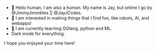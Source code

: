- 👋 Hello human, I am also a human. My name is Jay, but online I go by @JimmyJimmbles || @JayJCodes. 
- 👀 I am interested in making things that I find fun, like robots, AI, and webapps!
- 🌱 I am currently learning GOlang, python and ML.
- Dark mode for everything.

I hope you enjoyed your time here!

<!---
JimmyJimmbles/JimmyJimmbles is a ✨ special ✨ repository because its `README.md` (this file) appears on your GitHub profile.
You can click the Preview link to take a look at your changes.
--->
